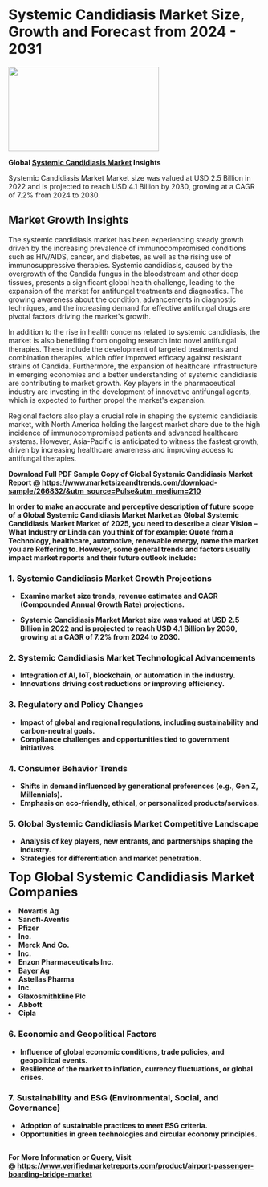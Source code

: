 <H1>Systemic Candidiasis Market Size, Growth and Forecast from 2024 - 2031</H1><img class="aligncenter size-medium wp-image-584254" src="https://thirdeyenews.in/wp-content/uploads/2024/09/Global-Market-Research-300x168.jpeg" alt="" width="300" height="168" /><p><strong>Global&nbsp;<a href="https://www.marketsizeandtrends.com/download-sample/266832/&amp;utm_source=Pulse&amp;utm_medium=210">Systemic Candidiasis Market</a> Insights</strong></p><p>Systemic Candidiasis Market Market size was valued at USD 2.5 Billion in 2022 and is projected to reach USD 4.1 Billion by 2030, growing at a CAGR of 7.2% from 2024 to 2030.</p><p><h2>Market Growth Insights</h2> <p>The systemic candidiasis market has been experiencing steady growth driven by the increasing prevalence of immunocompromised conditions such as HIV/AIDS, cancer, and diabetes, as well as the rising use of immunosuppressive therapies. Systemic candidiasis, caused by the overgrowth of the Candida fungus in the bloodstream and other deep tissues, presents a significant global health challenge, leading to the expansion of the market for antifungal treatments and diagnostics. The growing awareness about the condition, advancements in diagnostic techniques, and the increasing demand for effective antifungal drugs are pivotal factors driving the market's growth.</p> <p><strong></strong></p> <p>In addition to the rise in health concerns related to systemic candidiasis, the market is also benefiting from ongoing research into novel antifungal therapies. These include the development of targeted treatments and combination therapies, which offer improved efficacy against resistant strains of Candida. Furthermore, the expansion of healthcare infrastructure in emerging economies and a better understanding of systemic candidiasis are contributing to market growth. Key players in the pharmaceutical industry are investing in the development of innovative antifungal agents, which is expected to further propel the market's expansion.</p> <p>Regional factors also play a crucial role in shaping the systemic candidiasis market, with North America holding the largest market share due to the high incidence of immunocompromised patients and advanced healthcare systems. However, Asia-Pacific is anticipated to witness the fastest growth, driven by increasing healthcare awareness and improving access to antifungal therapies.</p> <p><strong></p><p><span class=""><strong>Download Full PDF Sample Copy of Global Systemic Candidiasis Market Report</strong> @ <a href="https://www.marketsizeandtrends.com/download-sample/266832/&amp;utm_source=Pulse&amp;utm_medium=210" target="_blank">https://www.marketsizeandtrends.com/download-sample/266832/&amp;utm_source=Pulse&amp;utm_medium=210</a></span></p><p>In order to make an accurate and perceptive description of future scope of a Global&nbsp;Systemic Candidiasis Market Market as Global&nbsp;Systemic Candidiasis Market Market of 2025, you need to describe a clear Vision &ndash; What Industry or Linda can you think of for example: Quote from a Technology, healthcare, automotive, renewable energy, name the market you are Reffering to. However, some general trends and factors usually impact market reports and their future outlook include:</p><h3>1.&nbsp;<strong>Systemic Candidiasis Market Growth Projections</strong></h3><ul><li>Examine market size trends, revenue estimates and CAGR (Compounded Annual Growth Rate) projections.</li><li><p>Systemic Candidiasis Market Market size was valued at USD 2.5 Billion in 2022 and is projected to reach USD 4.1 Billion by 2030, growing at a CAGR of 7.2% from 2024 to 2030.</p></li></ul><h3>2.&nbsp;<strong>Systemic Candidiasis Market Technological Advancements</strong></h3><ul><li>Integration of AI, IoT, blockchain, or automation in the industry.</li><li>Innovations driving cost reductions or improving efficiency.</li></ul><h3>3.&nbsp;<strong>Regulatory and Policy Changes</strong></h3><ul><li>Impact of global and regional regulations, including sustainability and carbon-neutral goals.</li><li>Compliance challenges and opportunities tied to government initiatives.</li></ul><h3>4.&nbsp;<strong>Consumer Behavior Trends</strong></h3><ul><li>Shifts in demand influenced by generational preferences (e.g., Gen Z, Millennials).</li><li>Emphasis on eco-friendly, ethical, or personalized products/services.</li></ul><h3>5.&nbsp;<strong>Global Systemic Candidiasis Market Competitive Landscape</strong></h3><ul><li>Analysis of key players, new entrants, and partnerships shaping the industry.</li><li>Strategies for differentiation and market penetration.</li></ul><p data-pm-slice="1 1 []"><span style="color: inherit; font-family: inherit; font-size: 25px;">Top Global Systemic Candidiasis Market Companies</span></p><div class="" data-test-id=""><p><li>Novartis Ag</li><li> Sanofi-Aventis</li><li> Pfizer</li><li> Inc.</li><li> Merck And Co.</li><li> Inc.</li><li> Enzon Pharmaceuticals Inc.</li><li> Bayer Ag</li><li> Astellas Pharma</li><li> Inc.</li><li> Glaxosmithkline Plc</li><li> Abbott</li><li> Cipla</li></p></div><h3>6.&nbsp;<strong>Economic and Geopolitical Factors</strong></h3><ul><li>Influence of global economic conditions, trade policies, and geopolitical events.</li><li>Resilience of the market to inflation, currency fluctuations, or global crises.</li></ul><h3>7.&nbsp;<strong>Sustainability and ESG (Environmental, Social, and Governance)</strong></h3><ul><li>Adoption of sustainable practices to meet ESG criteria.</li><li>Opportunities in green technologies and circular economy principles.</li></ul><h2><strong style="font-size: 14px;">For More Information or Query, Visit @&nbsp;</strong><a style="background-color: #ffffff; font-size: 14px;" href="https://www.marketsizeandtrends.com/report/systemic-candidiasis-market/" target="_blank">https://www.verifiedmarketreports.com/product/airport-passenger-boarding-bridge-market</a></h2>
